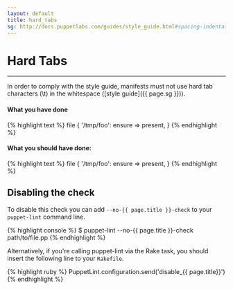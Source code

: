 ```yaml
---
layout: default
title: hard_tabs
sg: http://docs.puppetlabs.com/guides/style_guide.html#spacing-indentation--whitespace
---
```


# Hard Tabs

---

In order to comply with the style guide, manifests must not use hard tab
characters (\t) in the whitespace ([style guide]({{ page.sg }})).

#### What you have done
{% highlight text %}
file { '/tmp/foo':
        ensure => present,
}
{% endhighlight %}

#### What you should have done:
{% highlight text %}
file { '/tmp/foo':
  ensure => present,
}
{% endhighlight %}

## Disabling the check

To disable this check you can add `--no-{{ page.title }}-check` to your
`puppet-lint` command line.

{% highlight console %}
$ puppet-lint --no-{{ page.title }}-check path/to/file.pp
{% endhighlight %}

Alternatively, if you're calling puppet-lint via the Rake task, you should
insert the following line to your `Rakefile`.

{% highlight ruby %}
PuppetLint.configuration.send('disable_{{ page.title}}')
{% endhighlight %}
